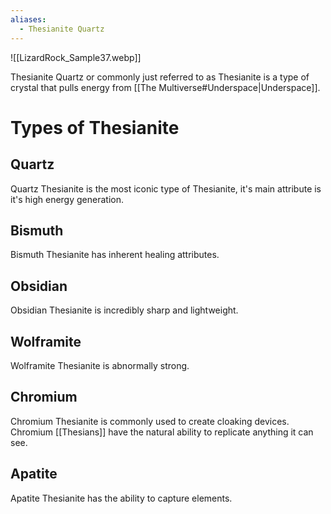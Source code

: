 ```yaml
---
aliases:
  - Thesianite Quartz
---
```

![[LizardRock_Sample37.webp]]

Thesianite Quartz or commonly just referred to as Thesianite is a type of crystal that pulls energy from [[The Multiverse#Underspace|Underspace]].

# Types of Thesianite
## Quartz
Quartz Thesianite is the most iconic type of Thesianite, it's main attribute is it's high energy generation. 
## Bismuth
Bismuth Thesianite has inherent healing attributes.
## Obsidian
Obsidian Thesianite is incredibly sharp and lightweight. 
## Wolframite
Wolframite Thesianite is abnormally strong. 
## Chromium
Chromium Thesianite is commonly used to create cloaking devices. Chromium [[Thesians]] have the natural ability to replicate anything it can see.
## Apatite
Apatite Thesianite has the ability to capture elements.
